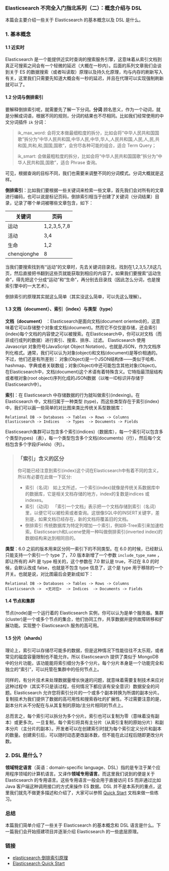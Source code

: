 ### Elasticsearch 不完全入门指北系列（二）：概念介绍与 DSL

本篇会主要介绍一些关于 Elasticsearch 的基本概念以及 DSL 是什么。

### 1. 基本概念

#### 1.1 近实时

Elasticsearch 是一个能提供近实时查询的搜索服务引擎，这意味着从索引文档到真正可搜索之间会有一个轻微的延迟（大概在一秒内）。后面的系列文章我们会谈到关于 ES 的数据搜索（或者叫读取）原理以及持久化原理，均与内存的刷新写入有关，这里我们只需要先知道大概会有一秒的延迟，并且在代理可以实现强制刷新就可以了。

#### 1.2 分词与倒排索引

要解释倒排索引呢，就需要先了解一下分词。**分词** 顾名思义，作为一个动词，就是分解成词语，根据不同的规则，分词的结果也不尽相同。比如我们经常使用的中文分词插件 `ik` 分词：

> ik_max_word: 会将文本做最细粒度的拆分，比如会将“中华人民共和国国歌”拆分为“中华人民共和国,中华人民,中华,华人,人民共和国,人民,人,民,共和国,共和,和,国国,国歌”，会穷尽各种可能的组合，适合 Term Query；
>
> ik_smart: 会做最粗粒度的拆分，比如会将“中华人民共和国国歌”拆分为“中华人民共和国,国歌”，适合 Phrase 查询。

可见，根据查询的目标不同，我们也需要来调整不同的分词模式。分词大概就是这样。

**倒排索引**：比如我们要根据一些关键词来检索一些文章，首先我们会对所有的文章进行编码，也可以说是标记页码，倒排索引相当于创建了关键词（分词结果）目录，记录了哪个单词被哪些文章包含，如下：

| 关键词      | 页码        |
| ----------- | ----------- |
| 运动        | 1,2,3,5,7,8 |
| 活动        | 3,4         |
| 生命        | 1,2         |
| chenqionghe | 8           |

当我们要搜索找到有“运动”的文章时，先去关键词目录找，找到在1,2,3,5,7,8这几页，然后直接把书翻到这些页就能获取到相应的内容了。如果我们要搜索“运动生命”，得先把这个分成“运动”和“生命”，再分别去目录找（因此怎么分词，也是搜索引擎中的一大艺术）。

倒排索引的原理其实就这么简单（其实没这么简单，可以先这么理解）。

#### 1.3 文档（document）、索引（index）与类型（type）

**文档（document）** ：Elasticsearch是面向文档(document oriented)的，这意味着它可以存储整个对象或文档(document)。然而它不仅仅是存储，还会索引(index)每个文档的内容使之可以被搜索。在Elasticsearch中，你可以对文档（而非成行成列的数据）进行索引、搜索、排序、过滤。 Elasticsearch 使用 Javascript 对象符号(JavaScript Object Notation)，也就是JSON，作为文档序列化格式。通常，我们可以认为对象(object)和文档(document)是等价相通的。不过，他们还是有所差别： 对象(Object)是一个JSON结构体——类似于哈希、hashmap、字典或者关联数组；对象(Object)中还可能包含其他对象(Object)。 在Elasticsearch中，文档(document)这个术语有着特殊含义。它特指最顶层结构或者根对象(root object)序列化成的JSON数据（以唯一ID标识并存储于Elasticsearch中）。

**索引**：在 Elasticsearch 中存储数据的行为就叫做索引(indexing)。在 Elasticsearch 中，文档归属于一种类型 (type)，而这些类型存在于索引(index)中，我们可以画一些简单的对比图来类比传统关系型数据库：

```
Relational DB -> Databases -> Tables -> Rows -> Columns
Elasticsearch -> Indices   -> Types  -> Documents -> Fields
```

Elasticsearch集群可以包含多个索引(indices)（数据库），每一个索引可以包含多个类型(types)（表），每一个类型包含多个文档(documents)（行），然后每个文档包含多个字段(Fields)（列）。

>### 「索引」含义的区分
>
>你可能已经注意到索引(index)这个词在Elasticsearch中有着不同的含义，所以有必要在此做一下区分:
>
>- 索引（名词） 如上文所述，一个索引(index)就像是传统关系数据库中的数据库，它是相关文档存储的地方，index的复数是indices 或indexes。
>- 索引（动词） 「索引一个文档」表示把一个文档存储到索引（名词）里，以便它可以被检索或者查询。这很像SQL中的INSERT关键字，差别是，如果文档已经存在，新的文档将覆盖旧的文档。
>- 倒排索引 传统数据库为特定列增加一个索引，例如B-Tree索引来加速检索。Elasticsearch和Lucene使用一种叫做倒排索引(inverted index)的数据结构来达到相同目的。

**类型**：6.0 之前的版本用来区分同一索引下的不同类型。在 6.0 的时候，已经默认只能支持一个索引一个 type 了，7.0 版本新增了一个参数 `include_type_name` ，即让所有的 API 是 type 相关的，这个参数在 7.0 默认是 true，不过在 8.0 的时候，会默认改成 false，也就是不包含 type 信息了，这个是 type 用于移除的一个开关。也就是说，对比图最后会更新成如下：

```
Relational DB -> Databases -> Tables -> Rows -> Columns
Elasticsearch ->  <无对应>  -> Indices  -> Documents -> Fields
```

#### 1.4 节点和集群

节点(node)是一个运行着的 Elasticsearch 实例，你可以认为是单个服务器。集群(cluster)是一个或多个节点的集合，他们协同工作，共享数据并提供故障转移和扩展功能。实现整个 Elasticsearch 服务的高可用。

#### 1.5 分片（shards）

理论上，索引可以存储尽可能多的数据，但是这种情况下性能往往不太乐观，或者常见的磁盘容量限制也不能允许。所以 Elasticsearch 提供了类似于 MongoDB 中的分片功能，该功能能将索引细分为多个分片。每个分片本身是一个功能完全和独立的“索引”，可以托管在集群中的任何节点上。

同样的，有分片技术来处理数据量增长快速的问题，就意味着需要复制技术来应对这种过程中（其实不只是该过程，任何情况下都应该有安全意识）数据安全的问题。Elasticsearch 允许您将索引分片的一个或多个副本转换为所谓的副本分片。复制技术为我们提供了数据的高可用性和搜索吞吐的扩展性。不过需要注意的是，副本分片从不分配在与从其复制的原始/主分片相同的节点上。

总而言之，每个索引可以拆分为多个分片。索引也可以复制为零（意味着没有副本）或更多次。一旦复制，每个索引将具有主分片（从索引复制的原始分片）和副本分片（主分片的副本）。开发者可以在创建索引时就为每个索引定义分片和副本的数量。创建索引后，可以随时动态更改副本数，但不能在此过程后随即更改分片数。

### 2. DSL 是什么？

**领域特定语言**（英语：domain-specific language、DSL）指的是专注于某个应用程序领域的计算机语言。又译作**领域专用语言**。而这里我们说到的便是关于 Elasticsearch 的专用语言。这些专用语言一般会用于直接访问 ES 而非通过比如 Java 客户端这种调用接口的方式来操作 ES 数据。DSL 并不是本系列的重点，这里我们就先不做更多描述和介绍了，大家可以参照 [Quick Start](https://www.elastic.co/guide/en/elasticsearch/reference/current/getting-started.html) 文档来做一些练习。

### 总结

本篇我们简单介绍了一些关于 Elasticsearch 的基本概念和 DSL 语言是什么。下一篇我们会开始搭建项目并逐渐介绍 Elasticsearch 的一些底层原理。

### 链接

- [elasticsearch 倒排索引原理](https://zhuanlan.zhihu.com/p/33671444)
- [Elasticsearch Quick Start](https://www.elastic.co/guide/en/elasticsearch/reference/current/getting-started.html)

